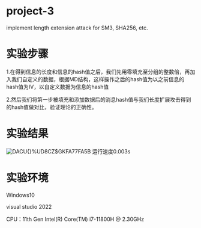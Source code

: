 # project-3
implement length extension attack for SM3, SHA256, etc.

# 实验步骤
1.在得到信息的长度和信息的hash值之后，我们先用零填充至分组的整数倍，再加入我们自定义的数据，根据MD结构，这样操作之后的hash值为以之前信息的hash值为IV，以自定义数据为信息的hash值

2.然后我们将第一步被填充和添加数据后的消息hash值与我们长度扩展攻击得到的hash值做对比，验证理论的正确性。

# 实验结果
![DACU{}%UD8CZ$GKFA77FA5B](https://github.com/jlwdfq/project-3/assets/129512207/950f2b37-02be-4ec6-96d1-bc00ea3912ee)
运行速度0.003s

# 实验环境
Windows10  

visual studio 2022

 CPU：11th Gen Intel(R) Core(TM) i7-11800H @ 2.30GHz
